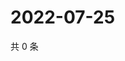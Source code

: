 # 2022-07-25

共 0 条

<!-- BEGIN WEIBO -->
<!-- 最后更新时间 Mon Jul 25 2022 04:00:43 GMT+0800 (China Standard Time) -->

<!-- END WEIBO -->
